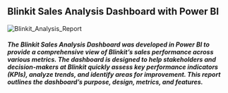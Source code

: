 ## Blinkit Sales Analysis Dashboard with Power BI
![Blinkit_Analysis_Report](https://github.com/user-attachments/assets/ef586fa9-9a03-49d7-87a8-6540bd54066d)

##### The Blinkit Sales Analysis Dashboard was developed in Power BI to provide a comprehensive view of Blinkit’s sales performance across various metrics. The dashboard is designed to help stakeholders and decision-makers at Blinkit quickly assess key performance indicators (KPIs), analyze trends, and identify areas for improvement. This report outlines the dashboard’s purpose, design, metrics, and features.





